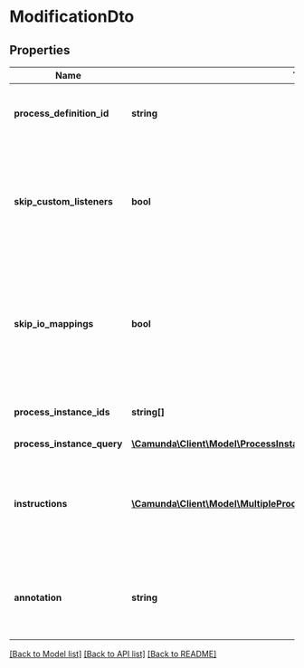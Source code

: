 # ModificationDto

## Properties
Name | Type | Description | Notes
------------ | ------------- | ------------- | -------------
**process_definition_id** | **string** | The id of the process definition for the modification | [optional] 
**skip_custom_listeners** | **bool** | Skip execution listener invocation for activities that are started or ended as part of this request. | [optional] 
**skip_io_mappings** | **bool** | Skip execution of [input/output variable mappings](https://docs.camunda.org/manual/7.21/user-guide/process-engine/variables/#input-output-variable-mapping) for activities that are started or ended as part of this request. | [optional] 
**process_instance_ids** | **string[]** | A list of process instance ids to modify. | [optional] 
**process_instance_query** | [**\Camunda\Client\Model\ProcessInstanceQueryDto**](ProcessInstanceQueryDto.md) |  | [optional] 
**instructions** | [**\Camunda\Client\Model\MultipleProcessInstanceModificationInstructionDto[]**](MultipleProcessInstanceModificationInstructionDto.md) | An array of modification instructions. The instructions are executed in the order they are in. | [optional] 
**annotation** | **string** | An arbitrary text annotation set by a user for auditing reasons. | [optional] 

[[Back to Model list]](../../README.md#documentation-for-models) [[Back to API list]](../../README.md#documentation-for-api-endpoints) [[Back to README]](../../README.md)

